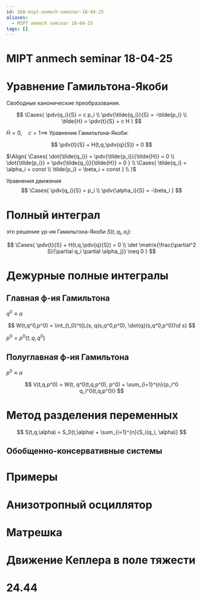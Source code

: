 ```yaml
---
id: 168-mipt-anmech-seminar-18-04-25
aliases:
  - MIPT anmech seminar 18-04-25
tags: []
---
```


# MIPT anmech seminar 18-04-25

# Уравнение Гамильтона-Якоби

Свободные канонические преобразования.

$$
\Cases{
\pdv{q_i}{S} = c p_i \\
\pdv{\tilde{q_i}}{S} = -\tilde{p_i} \\
\tilde{H} = \pdv{t}{S} + c H
}
$$

$\tilde{H} = 0,\quad c = 1 \implies$
Уравнение Гамильтона-Якоби:

$$
\pdv{t}{S} + H(t,q,\pdv{q}{S}) = 0
$$

$\Align{
\Cases{
\dot{\tilde{q_i}} = \pdv{\tilde{p_i}}{\tilde{H}} = 0 \\
\dot{\tilde{p_i}} = \pdv{\tilde{q_i}}{\tilde{H}} = 0
} \\
\Cases{
\tilde{q_i} = \alpha_i = const \\
\tilde{p_i} = \beta_i = const
} \\
}$

Уравнения движения
$$
\Cases{
\pdv{q_i}{S} = p_i \\
\pdv{\alpha_i}{S} = -\beta_i
}
$$

# Полный интеграл

это решение ур-ия Гамильтона-Якоби $S(t,q_i,\alpha_i)$:

$$
\Cases{
\pdv{t}{S} + H(t,q,\pdv{q}{S}) = 0 \\
\det \matrix{\frac{\partial^2 S}{\partial q_i \partial \alpha_j}} \neq 0
}
$$

# Дежурные полные интегралы

## Главная ф-ия Гамильтона

$q^0 \equiv \alpha$

$$
W(t,q^0,p^0) = \int_{t_0}^t{L(s, q(s,q^0,p^0), \dot{q}(s,q^0,p^0))\d s}
$$

$p^0 = p^0(t,q,q^0)$

## Полуглавная ф-ия Гамильтона

$p^0 \equiv \alpha$

$$
V(t,q,p^0) = W(t, q^0(t,q,p^0), p^0) + \sum_{i=1}^{n}{p_i^0 q_i^0(t,q,p^0)}
$$

# Метод разделения переменных

$$
S(t,q,\alpha) = S_0(t,\alpha) + \sum_{i=1}^{n}{S_i(q_i, \alpha)}
$$

## Обобщенно-консервативные системы

# Примеры

# Анизотропный осциллятор

# Матрешка

# Движение Кеплера в поле тяжести

# 24.44
